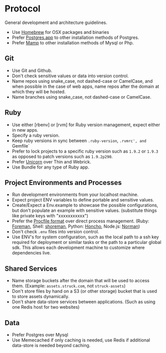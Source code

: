Protocol
========

General development and architecture guidelines.

- Use [Homebrew](http://mxcl.github.io/homebrew/) for OSX packages and binaries 
- Prefer [Postgres.app](http://postgresapp.com/) to other installation methods of Postgres. 
- Prefer [Mamp](http://www.mamp.info/) to other installation methods of Mysql or Php.

Git
---

- Use Git and Github.
- Don't check sensitive values or data into version control.
- Name repos using snake_case, not dashed-case or CamelCase, and when possible in the case 
  of web apps, name repos after the domain at which they will be hosted. 
- Name branches using snake_case, not dashed-case or CamelCase. 

Ruby
----

- Use either [rbenv] or [rvm] for Ruby version management, expect either in new apps.
- Specify a ruby version.
- Keep ruby versions in sync between `.ruby-version`, `.rvmrc', and `Gemfile`
- Prefer to lock projects to a specific ruby version such as `1.9.2` or `1.9.3` 
  as opposed to patch versions such as `1.9.2p290`.
- Prefer [Unicorn](https://github.com/defunkt/unicorn) over Thin and Webrick.
- Use Bundle for any type of Ruby app.

Project Environments and Processes
----------------------------------

- Run development environments from your localhost machine.
- Expect project ENV variables to define portable and sensitive values.
- Create/Expect a Env.example to showcase the possible configurations, but don't populate an example with sensitive values. (substitute things like private keys with "xxxxxxxxxxx")
- Prefer the [Procfile format](http://www.neilmiddleton.com/the-procfile-is-your-friend/) over direct process management. (Ruby: [Foreman](http://ddollar.github.io/foreman/), Shell: [shoreman](https://github.com/hecticjeff/shoreman), Python: [Honcho](https://honcho.readthedocs.org/en/latest/), Node.js: [Norman](https://github.com/josh/norman))
- Don't check `.env` files into version control.
- Use ENV's for system configuration, such as the local path to a ssh key required for deployment or similar tasks or the path to a particular global sdk. This allows each development machine to customize where dependencies live.

Shared Services
---------------

* Name storage buckets after the domain that will be used to access them. 
  (Example: `assets.struck.com`, not `struck-assets`)
* Don't store files by hand on a S3 (or other storage) bucket that is used 
  to store assets dynamically.
* Don't share data-store services between applications. (Such as using one 
  Redis host for two websites)

Data
----

* Prefer Postgres over Mysql
* Use Memecached if only caching is needed, use Redis if additional data-store is needed 
  beyond caching.

